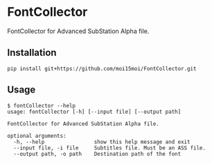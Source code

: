 # FontCollector
FontCollector for Advanced SubStation Alpha file.
## Installation
```text
pip install git+https://github.com/moi15moi/FontCollector.git
```

## Usage

```text
$ fontCollector --help
usage: fontCollector [-h] [--input file] [--output path]

FontCollector for Advanced SubStation Alpha file.

optional arguments:
  -h, --help            	show this help message and exit
  --input file, -i file		Subtitles file. Must be an ASS file.
  --output path, -o path	Destination path of the font
```
